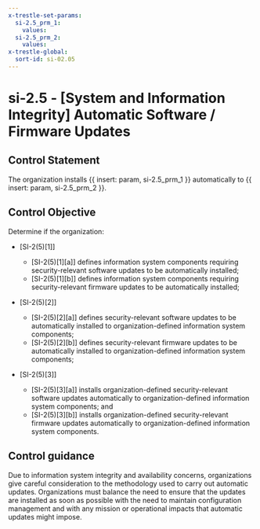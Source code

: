 ```yaml
---
x-trestle-set-params:
  si-2.5_prm_1:
    values:
  si-2.5_prm_2:
    values:
x-trestle-global:
  sort-id: si-02.05
---
```


# si-2.5 - \[System and Information Integrity\] Automatic Software / Firmware Updates

## Control Statement

The organization installs {{ insert: param, si-2.5_prm_1 }} automatically to {{ insert: param, si-2.5_prm_2 }}.

## Control Objective

Determine if the organization:

- \[SI-2(5)[1]\]

  - \[SI-2(5)[1][a]\] defines information system components requiring security-relevant software updates to be automatically installed;
  - \[SI-2(5)[1][b]\] defines information system components requiring security-relevant firmware updates to be automatically installed;

- \[SI-2(5)[2]\]

  - \[SI-2(5)[2][a]\] defines security-relevant software updates to be automatically installed to organization-defined information system components;
  - \[SI-2(5)[2][b]\] defines security-relevant firmware updates to be automatically installed to organization-defined information system components;

- \[SI-2(5)[3]\]

  - \[SI-2(5)[3][a]\] installs organization-defined security-relevant software updates automatically to organization-defined information system components; and
  - \[SI-2(5)[3][b]\] installs organization-defined security-relevant firmware updates automatically to organization-defined information system components.

## Control guidance

Due to information system integrity and availability concerns, organizations give careful consideration to the methodology used to carry out automatic updates. Organizations must balance the need to ensure that the updates are installed as soon as possible with the need to maintain configuration management and with any mission or operational impacts that automatic updates might impose.
